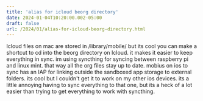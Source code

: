 ```yaml
---
title: 'alias for icloud beorg directory'
date: 2024-01-04T10:20:00.002-05:00
draft: false
url: /2024/01/alias-for-icloud-beorg-directory.html
---
```


Icloud files on mac are stored in /library/mobile/ but its cool you can make a shortcut to cd into the beorg directory on Icloud. it makes it easier to keep everything in sync. im using syncthing for syncing between raspberry pi and linux mint. that way all the org files stay up to date. mobius on ios to sync has an IAP for linking outside the sandboxed app storage to external folders. its cool but I couldn't get it to work on my other ios devices. its a little annoying having to sync everything to that one, but its a heck of a lot easier than trying to get everything to work with syncthing.